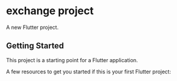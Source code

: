 # exchange project

A new Flutter project.

## Getting Started

This project is a starting point for a Flutter application.

A few resources to get you started if this is your first Flutter project:



